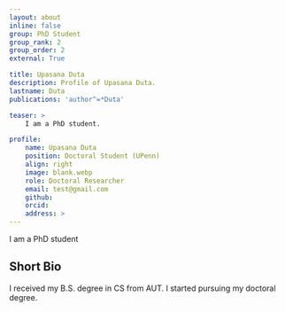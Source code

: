 ```yaml
---
layout: about
inline: false
group: PhD Student
group_rank: 2
group_order: 2
external: True

title: Upasana Duta
description: Profile of Upasana Duta.
lastname: Duta
publications: 'author^=*Duta'

teaser: >
    I am a PhD student.

profile:
    name: Upasana Duta
    position: Doctoral Student (UPenn)  
    align: right
    image: blank.webp
    role: Doctoral Researcher
    email: test@gmail.com
    github: 
    orcid: 
    address: >
---
```


I am a PhD student

## Short Bio

I received my B.S. degree in CS from AUT. I started pursuing my doctoral degree.
